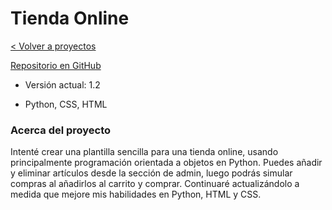 # Tienda Online

[< Volver a proyectos](..)

[Repositorio en GitHub](https://github.com/TSusinna/online_store)

- Versión actual: 1.2

- Python, CSS, HTML

### Acerca del proyecto

Intenté crear una plantilla sencilla para una tienda online, usando principalmente programación orientada a objetos en Python. Puedes añadir y eliminar artículos desde la sección de admin, luego podrás simular compras al añadirlos al carrito y comprar. Continuaré actualizándolo a medida que mejore mis habilidades en Python, HTML y CSS.